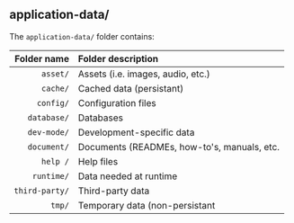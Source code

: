 ﻿## application-data/

The `application-data/` folder contains:

| Folder name         | Folder description                                     |
|--------------------:|:-------------------------------------------------------|
|`asset/`             | Assets (i.e. images, audio, etc.)                      |
|`cache/`             | Cached data (persistant)                               |
|`config/`            | Configuration files                                    |
|`database/`          | Databases                                              |
|`dev-mode/`          | Development-specific data                              |
|`document/`          | Documents (READMEs, how-to's, manuals, etc.            |
|`help /`             | Help files                                             |
|`runtime/`           | Data needed at runtime                                 |
|`third-party/`       | Third-party data                                       |
|`tmp/`               | Temporary data (non-persistant                         |